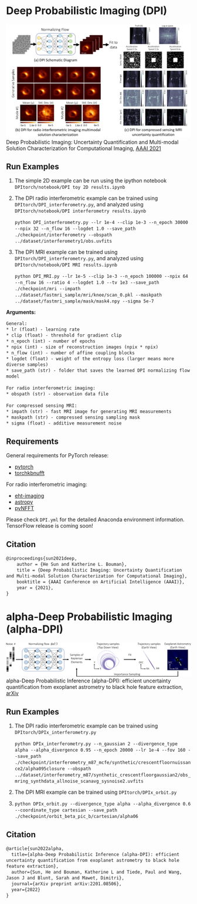 # Deep Probabilistic Imaging (DPI)
![overview image](https://github.com/HeSunPU/DPI/blob/main/DPIdiagram.jpg)
Deep Probabilistic Imaging: Uncertainty Quantification and Multi-modal Solution Characterization for Computational Imaging, [AAAI 2021](https://arxiv.org/abs/2010.14462)

## Run Examples
1. The simple 2D example can be run using the ipython notebook ```DPItorch/notebook/DPI toy 2D results.ipynb```

2. The DPI radio interferometric example can be trained using ```DPItorch/DPI_interferometry.py```, and analyzed using ```DPItorch/notebook/DPI interferometry results.ipynb```

    ```python DPI_interferometry.py --lr 1e-4 --clip 1e-3 --n_epoch 30000 --npix 32 --n_flow 16 --logdet 1.0 --save_path ./checkpoint/interferometry --obspath ../dataset/interferometry1/obs.uvfits```
  
3. The DPI MRI example can be trained using ```DPItorch/DPI_interferometry.py```, and analyzed using ```DPItorch/notebook/DPI MRI results.ipynb```

    ```python DPI_MRI.py --lr 1e-5 --clip 1e-3 --n_epoch 100000 --npix 64 --n_flow 16 --ratio 4 --logdet 1.0 --tv 1e3 --save_path ./checkpoint/mri --impath ../dataset/fastmri_sample/mri/knee/scan_0.pkl --maskpath ../dataset/fastmri_sample/mask/mask4.npy --sigma 5e-7```

**Arguments:**

    General:
    * lr (float) - learning rate
    * clip (float) - threshold for gradient clip
    * n_epoch (int) - number of epochs
    * npix (int) - size of reconstruction images (npix * npix)
    * n_flow (int) - number of affine coupling blocks
    * logdet (float) - weight of the entropy loss (larger means more diverse samples)
    * save_path (str) - folder that saves the learned DPI normalizing flow model

    For radio interferometric imaging:
    * obspath (str) - observation data file

    For compressed sensing MRI:
    * impath (str) - fast MRI image for generating MRI measurements
    * maskpath (str) - compressed sensing sampling mask
    * sigma (float) - additive measurement noise
  
## Requirements
General requirements for PyTorch release:
* [pytorch](https://pytorch.org/)
* [torchkbnufft](https://pypi.org/project/torchkbnufft/)

For radio interferometric imaging:
* [eht-imaging](https://pypi.org/project/ehtim/)
* [astropy](https://pypi.org/project/astropy/)
* [pyNFFT](https://pypi.org/project/pyNFFT/)

Please check ```DPI.yml``` for the detailed Anaconda environment information. TensorFlow release is coming soon!

## Citation
```
@inproceedings{sun2021deep,
    author = {He Sun and Katherine L. Bouman},
    title = {Deep Probabilistic Imaging: Uncertainty Quantification and Multi-modal Solution Characterization for Computational Imaging},
    booktitle = {AAAI Conference on Artificial Intelligence (AAAI)},
    year = {2021},
}
```

# alpha-Deep Probabilistic Imaging (alpha-DPI)
![overview image](https://github.com/HeSunPU/DPI/blob/main/planet_astrometry_diagrm.png)
alpha-Deep Probabilistic Inference (alpha-DPI): efficient uncertainty quantification from exoplanet astrometry to black hole feature extraction, [arXiv](https://arxiv.org/abs/2201.08506)

## Run Examples
1. The DPI radio interferometric example can be trained using ```DPItorch/DPIx_interferometry.py```

    ```python DPIx_interferometry.py --n_gaussian 2 --divergence_type alpha --alpha_divergence 0.95 --n_epoch 20000 --lr 1e-4 --fov 160 --save_path ./checkpoint/interferometry_m87_mcfe/synthetic/crescentfloornuissance2/alpha095closure --obspath ../dataset/interferometry_m87/synthetic_crescentfloorgaussian2/obs_mring_synthdata_allnoise_scanavg_sysnoise2.uvfits```
  
2. The DPI MRI example can be trained using ```DPItorch/DPIx_orbit.py```
3. 
    ```python DPIx_orbit.py --divergence_type alpha --alpha_divergence 0.6 --coordinate_type cartesian --save_path ./checkpoint/orbit_beta_pic_b/cartesian/alpha06```
    
## Citation
```
@article{sun2022alpha,
  title={alpha-Deep Probabilistic Inference (alpha-DPI): efficient uncertainty quantification from exoplanet astrometry to black hole feature extraction},
  author={Sun, He and Bouman, Katherine L and Tiede, Paul and Wang, Jason J and Blunt, Sarah and Mawet, Dimitri},
  journal={arXiv preprint arXiv:2201.08506},
  year={2022}
}

```
